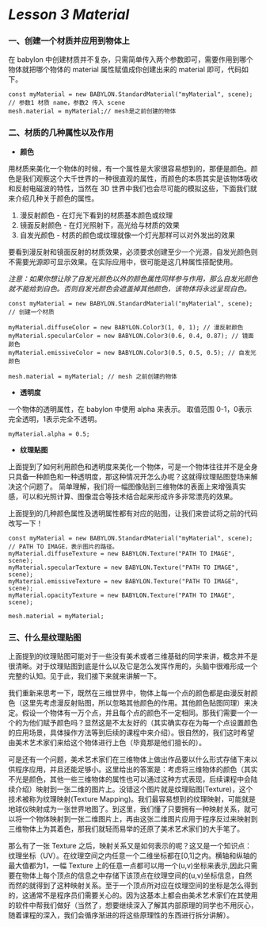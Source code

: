 # *Lesson 3 Material*

### 一、创建一个材质并应用到物体上

在 babylon 中创建材质并不复杂，只需简单传入两个参数即可，需要作用到哪个物体就把哪个物体的 material 属性赋值成你创建出来的 material 即可，代码如下。

```
const myMaterial = new BABYLON.StandardMaterial("myMaterial", scene); // 参数1 材质 name，参数2 传入 scene
mesh.material = myMaterial;// mesh是之前创建的物体
```

### 二、材质的几种属性以及作用

- **颜色**

用材质来美化一个物体的时候，有一个属性是大家很容易想到的，那便是颜色。颜色是我们观察这个大千世界的一种很直观的属性，而颜色的本质其实是该物体吸收和反射电磁波的特性，当然在 3D 世界中我们也会尽可能的模拟这些，下面我们就来介绍几种关于颜色的属性。

1. 漫反射颜色 - 在灯光下看到的材质基本颜色或纹理
2. 镜面反射颜色 - 在灯光照射下，高光给与材质的效果
3. 自发光颜色 - 材质的颜色或纹理就像一个灯光那样可以对外发出的效果

要看到漫反射和镜面反射的材质效果，必须要求创建至少一个光源，自发光颜色则不需要光源即可显示效果。在实际应用中，很可能是这几种属性搭配使用。

*注意：如果你想让除了自发光颜色以外的颜色属性同样参与作用，那么自发光颜色就不能给到白色。否则自发光颜色会遮盖掉其他颜色，该物体将永远呈现白色。*

```
const myMaterial = new BABYLON.StandardMaterial("myMaterial", scene); // 创建一个材质

myMaterial.diffuseColor = new BABYLON.Color3(1, 0, 1); // 漫反射颜色
myMaterial.specularColor = new BABYLON.Color3(0.6, 0.4, 0.87); // 镜面颜色
myMaterial.emissiveColor = new BABYLON.Color3(0.5, 0.5, 0.5); // 自发光颜色

mesh.material = myMaterial; // mesh 之前创建的物体
```

- **透明度**

一个物体的透明属性，在 babylon 中使用 alpha 来表示。 取值范围 0-1，0表示完全透明，1表示完全不透明。

```
myMaterial.alpha = 0.5;
```

- **纹理贴图**

上面提到了如何利用颜色和透明度来美化一个物体，可是一个物体往往并不是全身只具备一种颜色和一种透明度，那这种情况开怎么办呢？这就得纹理贴图登场来解决这个问题了。 简单理解，我们将一幅图像贴到三维物体的表面上来增强真实感，可以和光照计算、图像混合等技术结合起来形成许多非常漂亮的效果。

上面提到的几种颜色属性及透明属性都有对应的贴图，让我们来尝试将之前的代码改写一下！

```
const myMaterial = new BABYLON.StandardMaterial("myMaterial", scene);
// PATH TO IMAGE，表示图片的路径。
myMaterial.diffuseTexture = new BABYLON.Texture("PATH TO IMAGE", scene);
myMaterial.specularTexture = new BABYLON.Texture("PATH TO IMAGE", scene);
myMaterial.emissiveTexture = new BABYLON.Texture("PATH TO IMAGE", scene);
myMaterial.opacityTexture = new BABYLON.Texture("PATH TO IMAGE", scene);

mesh.material = myMaterial; 
```

### 三、什么是纹理贴图

上面提到的纹理贴图可能对于一些没有美术或者三维基础的同学来讲，概念并不是很清晰。对于纹理贴图到底是什么以及它是怎么发挥作用的，头脑中很难形成一个完整的认知。见于此，我们接下来就来讲解一下。

我们重新来思考一下，既然在三维世界中，物体上每一个点的颜色都是由漫反射颜色（这里先考虑漫反射贴图，所以忽略其他颜色的作用。其他颜色贴图同理）来决定。假设一个物体有一万个点，并且每个点的颜色不一定相同。那我们需要一个一个的为他们赋予颜色吗？显然这是不太友好的（其实确实存在为每一个点设置颜色的应用场景，具体操作方法等到后续的课程中来介绍）。很自然的，我们这时希望由美术艺术家们来给这个物体进行上色（毕竟那是他们擅长的）。

可是还有一个问题，美术艺术家们在三维物体上做出作品要以什么形式存储下来以供程序应用，并且还能足够小。这里给出的答案是：考虑将三维物体的颜色（其实不光是颜色，其他一些三维物体的属性也可以通过这种方式表现，后续课程中会陆续介绍）映射到一张二维的图片上。没错这个图片就是纹理贴图(Texture)，这个技术被称为纹理映射(Texture Mapping)。我们最容易想到的纹理映射，可能就是地球仪映射成为一张世界地图了。到这里，我们懂了只要拥有一种映射关系，就可以将一个物体映射到一张二维图片上，再由这张二维图片应用于程序反过来映射到三维物体上为其着色，那我们就轻而易举的还原了美术艺术家们的大手笔了。

那么有了一张 Texture 之后，映射关系又是如何表示的呢？这又是一个知识点：纹理坐标（UV）。在纹理空间之内任意一个二维坐标都在[0,1]之内。横轴和纵轴的最大值都为1，一幅 Texture 上的任意一点都可以用一个(u,v)坐标来表示,因此只需要在物体上每个顶点的信息之中存储下该顶点在纹理空间的(u,v)坐标信息，自然而然的就得到了这种映射关系。至于一个顶点所对应在纹理空间的坐标是怎么得到的，这通常不是程序员们需要关心的。因为这基本上都会由美术艺术家们在其使用的软件中帮我们做好（当然了，想要继续深入了解其内部原理的同学也不用灰心，随着课程的深入，我们会循序渐进的将这些原理性的东西进行拆分讲解）。

